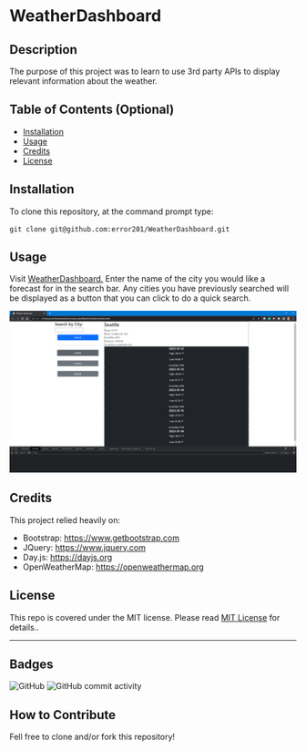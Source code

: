 # WeatherDashboard

## Description

The purpose of this project was to learn to use 3rd party APIs to display relevant information about the weather.

## Table of Contents (Optional)

- [Installation](#installation)
- [Usage](#usage)
- [Credits](#credits)
- [License](#license)

## Installation

To clone this repository, at the command prompt type:

```
git clone git@github.com:error201/WeatherDashboard.git
```

## Usage

Visit [WeatherDashboard.](https://error201.github.io/WeatherDashboard/)
Enter the name of the city you would like a forecast for in the search bar. Any cities you have previously searched will be displayed as a button that you can click to do a quick search.

![alt text](assets/images/screenshot.png)


## Credits

This project relied heavily on:
   - Bootstrap: https://www.getbootstrap.com
   - JQuery: https://www.jquery.com
   - Day.js: https://dayjs.org
   - OpenWeatherMap: https://openweathermap.org


## License

This repo is covered under the MIT license. Please read [MIT License](LICENSE) for details..

---

## Badges

![GitHub](https://img.shields.io/github/license/error201/WeatherDashboard)
![GitHub commit activity](https://img.shields.io/github/commit-activity/w/error201/WeatherDashboard)


## How to Contribute

Fell free to clone and/or fork this repository!